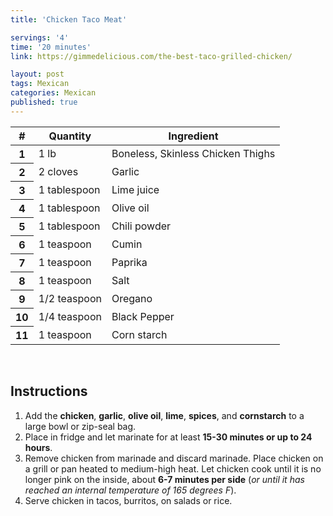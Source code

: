 ```yaml
---
title: 'Chicken Taco Meat'

servings: '4'
time: '20 minutes'
link: https://gimmedelicious.com/the-best-taco-grilled-chicken/

layout: post
tags: Mexican
categories: Mexican
published: true 
---
```

<table class="table table-hover">
  <thead>
    <tr>
      <th scope="col">#</th>
      <th scope="col">Quantity</th>
      <th scope="col">Ingredient</th>
    </tr>
  </thead>
  <tbody>
    <tr>
      <th scope="row">1</th>
      <td>1 lb</td>
      <td>Boneless, Skinless Chicken Thighs</td>
    </tr>
     <tr>
      <th scope="row">2</th>
      <td>2 cloves</td>
      <td>Garlic</td>
    </tr>
     <tr>
      <th scope="row">3</th>
      <td>1 tablespoon</td>
      <td>Lime juice</td>
    </tr>
    <tr>
      <th scope="row">4</th>
      <td>1 tablespoon</td>
      <td>Olive oil</td>
    </tr>  
    <tr>
      <th scope="row">5</th>
      <td>1 tablespoon</td>
      <td>Chili powder</td>
    </tr> 
    <tr>
      <th scope="row">6</th>
      <td>1 teaspoon</td>
      <td>Cumin</td>
    </tr> 
    <tr>
      <th scope="row">7</th>
      <td>1 teaspoon</td>
      <td>Paprika</td>
    </tr> 
    <tr>
      <th scope="row">8</th>
      <td>1 teaspoon</td>
      <td>Salt</td>
    </tr> 
    <tr>
      <th scope="row">9</th>
      <td>1/2 teaspoon</td>
      <td>Oregano</td>
    </tr> 
    <tr>
      <th scope="row">10</th>
      <td>1/4 teaspoon</td>
      <td>Black Pepper</td>
    </tr> 
    <tr>
      <th scope="row">11</th>
      <td>1 teaspoon</td>
      <td>Corn starch</td>
    </tr> 
  </tbody>
</table>

<br>

## Instructions

1. Add the **chicken**, **garlic**, **olive oil**, **lime**, **spices**, and **cornstarch** to a large bowl or zip-seal bag.
2. Place in fridge and let marinate for at least **15-30 minutes or up to 24 hours**. 
3. Remove chicken from marinade and discard marinade. Place chicken on a grill or pan heated to medium-high heat. Let chicken cook until it is no longer pink on the inside, about **6-7 minutes per side**  (*or until it has reached an internal temperature of 165 degrees F*). 
4. Serve chicken in tacos, burritos, on salads or rice.


